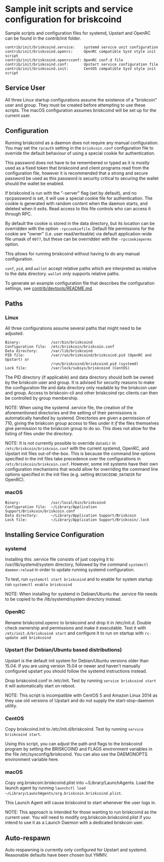 Sample init scripts and service configuration for briskcoind
==========================================================

Sample scripts and configuration files for systemd, Upstart and OpenRC
can be found in the contrib/init folder.

    contrib/init/briskcoind.service:    systemd service unit configuration
    contrib/init/briskcoind.openrc:     OpenRC compatible SysV style init script
    contrib/init/briskcoind.openrcconf: OpenRC conf.d file
    contrib/init/briskcoind.conf:       Upstart service configuration file
    contrib/init/briskcoind.init:       CentOS compatible SysV style init script

Service User
---------------------------------

All three Linux startup configurations assume the existence of a "briskcoin" user
and group.  They must be created before attempting to use these scripts.
The macOS configuration assumes briskcoind will be set up for the current user.

Configuration
---------------------------------

Running briskcoind as a daemon does not require any manual configuration. You may
set the `rpcauth` setting in the `briskcoin.conf` configuration file to override
the default behaviour of using a special cookie for authentication.

This password does not have to be remembered or typed as it is mostly used
as a fixed token that briskcoind and client programs read from the configuration
file, however it is recommended that a strong and secure password be used
as this password is security critical to securing the wallet should the
wallet be enabled.

If briskcoind is run with the "-server" flag (set by default), and no rpcpassword is set,
it will use a special cookie file for authentication. The cookie is generated with random
content when the daemon starts, and deleted when it exits. Read access to this file
controls who can access it through RPC.

By default the cookie is stored in the data directory, but its location can be
overridden with the option `-rpccookiefile`. Default file permissions for the
cookie are "owner" (i.e. user read/writeable) via default application-wide file
umask of `0077`, but these can be overridden with the `-rpccookieperms` option.

This allows for running briskcoind without having to do any manual configuration.

`conf`, `pid`, and `wallet` accept relative paths which are interpreted as
relative to the data directory. `wallet` *only* supports relative paths.

To generate an example configuration file that describes the configuration settings,
see [contrib/devtools/README.md](../contrib/devtools/README.md#gen-briskcoin-confsh).

Paths
---------------------------------

### Linux

All three configurations assume several paths that might need to be adjusted.

    Binary:              /usr/bin/briskcoind
    Configuration file:  /etc/briskcoin/briskcoin.conf
    Data directory:      /var/lib/briskcoind
    PID file:            /var/run/briskcoind/briskcoind.pid (OpenRC and Upstart) or
                         /run/briskcoind/briskcoind.pid (systemd)
    Lock file:           /var/lock/subsys/briskcoind (CentOS)

The PID directory (if applicable) and data directory should both be owned by the
briskcoin user and group. It is advised for security reasons to make the
configuration file and data directory only readable by the briskcoin user and
group. Access to briskcoin-cli and other briskcoind rpc clients can then be
controlled by group membership.

NOTE: When using the systemd .service file, the creation of the aforementioned
directories and the setting of their permissions is automatically handled by
systemd. Directories are given a permission of 710, giving the briskcoin group
access to files under it _if_ the files themselves give permission to the
briskcoin group to do so. This does not allow
for the listing of files under the directory.

NOTE: It is not currently possible to override `datadir` in
`/etc/briskcoin/briskcoin.conf` with the current systemd, OpenRC, and Upstart init
files out-of-the-box. This is because the command line options specified in the
init files take precedence over the configurations in
`/etc/briskcoin/briskcoin.conf`. However, some init systems have their own
configuration mechanisms that would allow for overriding the command line
options specified in the init files (e.g. setting `BRISKCOIND_DATADIR` for
OpenRC).

### macOS

    Binary:              /usr/local/bin/briskcoind
    Configuration file:  ~/Library/Application Support/Briskcoin/briskcoin.conf
    Data directory:      ~/Library/Application Support/Briskcoin
    Lock file:           ~/Library/Application Support/Briskcoin/.lock

Installing Service Configuration
-----------------------------------

### systemd

Installing this .service file consists of just copying it to
/usr/lib/systemd/system directory, followed by the command
`systemctl daemon-reload` in order to update running systemd configuration.

To test, run `systemctl start briskcoind` and to enable for system startup run
`systemctl enable briskcoind`

NOTE: When installing for systemd in Debian/Ubuntu the .service file needs to be copied to the /lib/systemd/system directory instead.

### OpenRC

Rename briskcoind.openrc to briskcoind and drop it in /etc/init.d.  Double
check ownership and permissions and make it executable.  Test it with
`/etc/init.d/briskcoind start` and configure it to run on startup with
`rc-update add briskcoind`

### Upstart (for Debian/Ubuntu based distributions)

Upstart is the default init system for Debian/Ubuntu versions older than 15.04. If you are using version 15.04 or newer and haven't manually configured upstart you should follow the systemd instructions instead.

Drop briskcoind.conf in /etc/init.  Test by running `service briskcoind start`
it will automatically start on reboot.

NOTE: This script is incompatible with CentOS 5 and Amazon Linux 2014 as they
use old versions of Upstart and do not supply the start-stop-daemon utility.

### CentOS

Copy briskcoind.init to /etc/init.d/briskcoind. Test by running `service briskcoind start`.

Using this script, you can adjust the path and flags to the briskcoind program by
setting the BRISKCOIND and FLAGS environment variables in the file
/etc/sysconfig/briskcoind. You can also use the DAEMONOPTS environment variable here.

### macOS

Copy org.briskcoin.briskcoind.plist into ~/Library/LaunchAgents. Load the launch agent by
running `launchctl load ~/Library/LaunchAgents/org.briskcoin.briskcoind.plist`.

This Launch Agent will cause briskcoind to start whenever the user logs in.

NOTE: This approach is intended for those wanting to run briskcoind as the current user.
You will need to modify org.briskcoin.briskcoind.plist if you intend to use it as a
Launch Daemon with a dedicated briskcoin user.

Auto-respawn
-----------------------------------

Auto respawning is currently only configured for Upstart and systemd.
Reasonable defaults have been chosen but YMMV.
